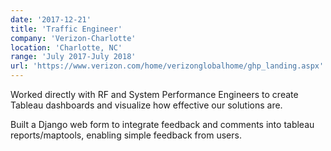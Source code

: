 ```yaml
---
date: '2017-12-21'
title: 'Traffic Engineer'
company: 'Verizon-Charlotte'
location: 'Charlotte, NC'
range: 'July 2017-July 2018'
url: 'https://www.verizon.com/home/verizonglobalhome/ghp_landing.aspx'
---
```

Worked directly with RF and System Performance Engineers to create Tableau dashboards and visualize how effective our solutions are.

Built a Django web form to integrate feedback and comments into tableau reports/maptools, enabling simple feedback from users.
